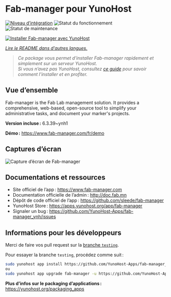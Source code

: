 <!--
Nota bene : ce README est automatiquement généré par <https://github.com/YunoHost/apps/tree/master/tools/readme_generator>
Il NE doit PAS être modifié à la main.
-->

# Fab-manager pour YunoHost

[![Niveau d’intégration](https://apps.yunohost.org/badge/integration/fab-manager)](https://ci-apps.yunohost.org/ci/apps/fab-manager/)
![Statut du fonctionnement](https://apps.yunohost.org/badge/state/fab-manager)
![Statut de maintenance](https://apps.yunohost.org/badge/maintained/fab-manager)

[![Installer Fab-manager avec YunoHost](https://install-app.yunohost.org/install-with-yunohost.svg)](https://install-app.yunohost.org/?app=fab-manager)

*[Lire le README dans d'autres langues.](./ALL_README.md)*

> *Ce package vous permet d’installer Fab-manager rapidement et simplement sur un serveur YunoHost.*  
> *Si vous n’avez pas YunoHost, consultez [ce guide](https://yunohost.org/install) pour savoir comment l’installer et en profiter.*

## Vue d’ensemble

Fab-manager is the Fab Lab management solution. It provides a comprehensive, web-based, open-source tool to simplify your administrative tasks, and document your marker's projects.


**Version incluse :** 6.3.39~ynh1

**Démo :** <https://www.fab-manager.com/fr/demo>

## Captures d’écran

![Capture d’écran de Fab-manager](./doc/screenshots/dashboard-mockup.webp)

## Documentations et ressources

- Site officiel de l’app : <https://www.fab-manager.com>
- Documentation officielle de l’admin : <http://doc.fab.mn>
- Dépôt de code officiel de l’app : <https://github.com/sleede/fab-manager>
- YunoHost Store : <https://apps.yunohost.org/app/fab-manager>
- Signaler un bug : <https://github.com/YunoHost-Apps/fab-manager_ynh/issues>

## Informations pour les développeurs

Merci de faire vos pull request sur la [branche `testing`](https://github.com/YunoHost-Apps/fab-manager_ynh/tree/testing).

Pour essayer la branche `testing`, procédez comme suit :

```bash
sudo yunohost app install https://github.com/YunoHost-Apps/fab-manager_ynh/tree/testing --debug
ou
sudo yunohost app upgrade fab-manager -u https://github.com/YunoHost-Apps/fab-manager_ynh/tree/testing --debug
```

**Plus d’infos sur le packaging d’applications :** <https://yunohost.org/packaging_apps>
